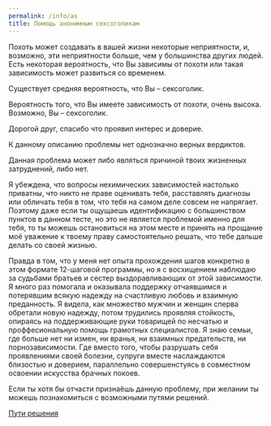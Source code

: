 ```yaml
---
permalink: /info/as
title: Помощь анонимным сексоголикам
---
```

<p class="test-results" id="low">Похоть может создавать в вашей жизни некоторые неприятности, и, возможно, эти неприятности больше, чем у большинства других людей. Есть некоторая вероятность, что Вы зависимы от похоти или такая зависимость может развиться со временем.</p>

<p class="test-results" id="medium">Существует средняя вероятность, что Вы – сексоголик.</p>

<p class="test-results" id="high">Вероятность того, что Вы имеете зависимость от похоти, очень высока. Возможно, Вы – сексоголик.</p>

Дорогой друг, спасибо что проявил интерес и доверие.

К данному описанию проблемы нет однозначно верных вердиктов.

Данная проблема может либо являться причиной твоих жизненных затруднений, либо нет.

Я убеждена, что вопросы нехимических зависимостей настолько приватны, что никто не праве оценивать тебя, расставлять диагнозы или обличать тебя в том, что тебя на самом деле совсем не напрягает. Поэтому даже если ты ощущаешь идентификацию с большинством пунктов в данном тесте, но это не является проблемой именно для тебя, то ты можешь остановиться на этом месте и принять на прощание моё уважение к твоему праву самостоятельно решать, что тебе дальше делать со своей жизнью.

Правда в том, что у меня нет опыта прохождения шагов конкретно в этом формате 12-шаговой программы, но я с восхищением наблюдаю за судьбами братьев и сестер выздоравливающих от этой зависимости. Я много раз помогала и оказывала поддержку отчаявшимся и потерявшим всякую надежду на счастливую любовь и взаимную преданность. Я видела, как множество мужчин и женщин сперва обретали новую надежду, потом трудились проявляя стойкость, опираясь на поддерживающие руки товарищей по несчатью и проффесиональную помощь грамотных специалистов. Я знаю семьи, где больше нет ни измен, ни вранья, ни взаимных предательств, ни порнозависимости. Где вместо того, чтобы разрушать себя проявлениями своей болезни, супруги вместе наслаждаются близостью и доверием, параллельно совершенстуясь в совместном освоении искусства брачных покоев.
 
Если ты хотя бы отчасти признаёшь данную проблему, при желании ты можешь познакомиться с возможными путями решений.

<a href="/solutions/as" class="orange-link">Пути решения</a>

<script>
    let params = new URLSearchParams(document.location.search.substring(1));
    let count = parseInt(params.get("count"), 10);
    if (count > 0 && count <= 5) {
        $("#low").show();
    } else if (count > 5 && count <= 10) {
        $("#medium").show();
    } else if (count > 10) {
        $("#high").show();
    }
</script>